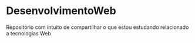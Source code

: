 # DesenvolvimentoWeb
Repositório com intuito de compartilhar o que estou estudando relacionado a tecnologias Web
